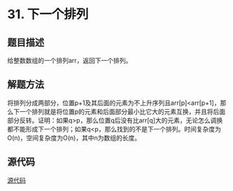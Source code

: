 # 31. 下一个排列

## 题目描述

给整数数组的一个排列arr，返回下一个排列。

## 解题方法

将排列分成两部分，位置p+1及其后面的元素为不上升序列且arr[p]<arr[p+1]，那么下一个排列就是将位置p的元素和后面部分最小比它大的元素互换，并且将后面部分反转。证明：如果q>p，那么位置q后没有比arr[q]大的元素，无论怎么调换都不能形成下一个排列；如果q<p，那么找到的不是下一个排列。时间复杂度为O(n)，空间复杂度为O(n)，其中n为数组的长度。

## 源代码

[源代码](../src/31-next-permutation.cpp)
